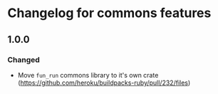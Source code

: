 # Changelog for commons features

## 1.0.0

### Changed

- Move `fun_run` commons library to it's own crate (https://github.com/heroku/buildpacks-ruby/pull/232/files)
